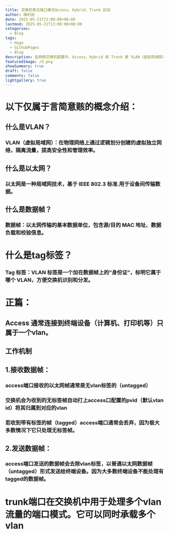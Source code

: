 ```yaml
---
title: 交换机常见端口模式Access、Hybrid、Trunk 区别
author: 维利翁
date: 2025-05-21T13:00:00+08:00
lastmod: 2025-05-21T13:00:00+08:00
categories:
  - Blog
tags:
  - Hugo
  - GithubPages
  - Blog
description: 在网络交换机配置中，Access、Hybrid 和 Trunk 是 VLAN（虚拟局域网）端口的三种不同模式，主要用于处理 VLAN 标签和数据帧的转发。
featuredImage: /d.png
showSummary: true
draft: false
comments: false
lightgallery: true
---
```

# 以下仅属于言简意赅的概念介绍：

## 什么是VLAN？

### **VLAN（虚拟局域网）**：在物理网络上通过逻辑划分创建的虚拟独立网络，隔离流量，提高安全性和管理效率。

## 什么是以太网？

### 以太网是一种局域网技术，基于 IEEE 802.3 标准.用于设备间传输数据。

## 什么是数据帧？

### **数据帧**：以太网传输的基本数据单位，包含源/目的 MAC 地址、数据负载和校验信息。

# 什么是tag标签？

### **Tag 标签**：VLAN 标签是一个加在数据帧上的“身份证”，标明它属于哪个 VLAN，方便交换机识别和分发。

# 正篇：

## Access 通常连接到终端设备（计算机、打印机等）只属于一个vlan。

## 工作机制

## 1.接收数据帧：

### access端口接收的以太网帧通常是无vlan标签的（untagged）

### 交换机会为收到的无标签帧自动打上access口配置的pvid（默认vlan id）将其归属到对应的vlan

###  若收到带有标签的帧（tagged）access端口通常会丢弃，因为极大多数情况下它只处理无标签帧。

## 2.发送数据帧：

### access端口发送的数据帧会去除vlan标签，以普通以太网数据帧（untagged）形式发送给终端设备。因为大多数终端设备不能处理有tagged的数据帧。

# trunk端口在交换机中用于处理多个vlan流量的端口模式。它可以同时承载多个vlan

 





